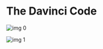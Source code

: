 # The Davinci Code

![img 0](https://i.imgur.com/loIvG1N.jpg)

![img 1](https://i.imgur.com/WCJdJXI.png)

